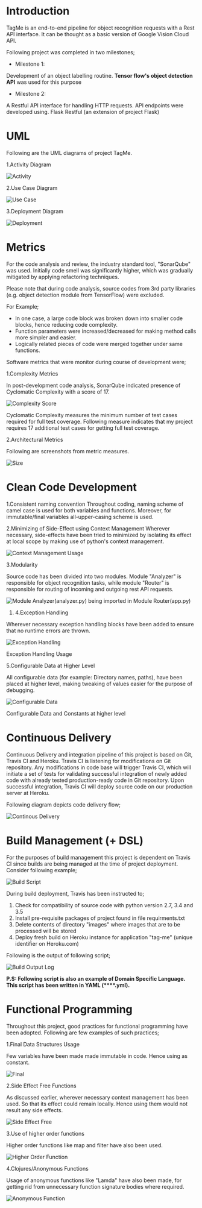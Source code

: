# Introduction
TagMe is an end-to-end pipeline for object recognition requests with a Rest API interface. It can be thought as a basic version of Google Vision Cloud API.

Following project was completed in two milestones;

- Milestone 1:

Development of an object labelling routine. **Tensor flow&#39;s object detection API** was used for this purpose

- Milestone 2:

A Restful API interface for handling HTTP requests. API endpoints were developed using. Flask Restful (an extension of project Flask)

# UML

Following are the UML diagrams of project TagMe.

1.Activity Diagram

![Activity](https://raw.githubusercontent.com/shahshawaiz/tag-me/master/doc/images/activity-diagrams.PNG)

2.Use Case Diagram

![Use Case](https://raw.githubusercontent.com/shahshawaiz/tag-me/master/doc/images/Project%20-%20Use%20Case.jpg)

3.Deployment Diagram

![Deployment](https://raw.githubusercontent.com/shahshawaiz/tag-me/master/doc/images/deployment%20diag..jpg)

# Metrics

For the code analysis and review, the industry standard tool, &quot;SonarQube&quot; was used. Initially code smell was significantly higher, which was gradually mitigated by applying refactoring techniques.

Please note that during code analysis, source codes from 3rd party libraries (e.g. object detection module from TensorFlow) were excluded.

For Example;
- In one case, a large code block was broken down into smaller code blocks, hence reducing code complexity.
- Function parameters were increased/decreased for making method calls more simpler and easier.
- Logically related pieces of code were merged together under same functions.

Software metrics that were monitor during course of development were;

1.Complexity Metrics

In post-development code analysis, SonarQube indicated presence of Cyclomatic Complexity with a score of 17.

![Complexity Score](https://raw.githubusercontent.com/shahshawaiz/tag-me/master/doc/images/complexity.PNG)

Cyclomatic Complexity measures the minimum number of test cases required for full test coverage. Following measure indicates that my project requires 17 additional test cases for getting full test coverage.

2.Architectural Metrics

Following are screenshots from metric measures.

![Size](https://raw.githubusercontent.com/shahshawaiz/tag-me/master/doc/images/size.PNG)


# Clean Code Development

1.Consistent naming convention
Throughout coding, naming scheme of camel case is used for both variables and functions. Moreover, for immutable/final variables all-upper-casing scheme is used.

2.Minimizing of Side-Effect using Context Management
Wherever necessary, side-effects have been tried to minimized by isolating its effect at local scope by making use of python&#39;s context management.

![Context Management Usage](https://raw.githubusercontent.com/shahshawaiz/tag-me/master/doc/images/context-maagement.PNG)

3.Modularity

Source code has been divided into two modules. Module &quot;Analyzer&quot; is responsible for object recognition tasks, while module &quot;Router&quot; is responsible for routing of incoming and outgoing rest API requests.

![Module Analyzer(analyzer.py) being imported in Module Router(app.py)](https://raw.githubusercontent.com/shahshawaiz/tag-me/master/doc/images/modularity.PNG)

1. 4.Exception Handling

Wherever necessary exception handling blocks have been added to ensure that no runtime errors are thrown.

![Exception Handling](https://raw.githubusercontent.com/shahshawaiz/tag-me/master/doc/images/error%20hanlding.PNG)

Exception Handling Usage

5.Configurable Data at Higher Level

All configurable data (for example: Directory names, paths), have been placed at higher level, making tweaking of values easier for the purpose of debugging.

![Configurable Data](https://raw.githubusercontent.com/shahshawaiz/tag-me/master/doc/images/conigurable%20at%20higher%20level.PNG)

Configurable Data and Constants at higher level

# Continuous Delivery

Continuous Delivery and integration pipeline of this project is based on Git, Travis CI and Heroku. Travis CI is listening for modifications on Git repository. Any modifications in code base will trigger Travis CI, which will initiate a set of tests for validating successful integration of newly added code with already tested production-ready code in Git repository. Upon successful integration, Travis CI will deploy source code on our production server at Heroku.

Following diagram depicts code delivery flow;

![Continous Delivery](https://raw.githubusercontent.com/shahshawaiz/tag-me/master/doc/images/deployment%20flow.PNG)

# Build Management (+ DSL)

For the purposes of build management this project is dependent on Travis CI since builds are being managed at the time of project deployment. Consider following example;

![Build Script](https://raw.githubusercontent.com/shahshawaiz/tag-me/master/doc/images/travis-build.PNG)

During build deployment, Travis has been instructed to;

1. Check for compatibility of source code with python version 2.7, 3.4 and 3.5
2. Install pre-requisite packages of project found in file requirments.txt
3. Delete contents of directory &quot;images&quot; where images that are to be processed will be stored
4. Deploy fresh build on Heroku instance for application &quot;tag-me&quot; (unique identifier on Heroku.com)

Following is the output of following script;

![Build Output Log](https://raw.githubusercontent.com/shahshawaiz/tag-me/master/doc/images/build%20script%20respose.PNG)

**P.S: Following script is also an example of Domain Specific Language. This script has been written in YAML (****.yml).**

# Functional Programming

Throughout this project, good practices for functional programming have been adopted. Following are few examples of such practices;

1.Final Data Structures Usage

Few variables have been made made immutable in code. Hence using as constant.

![Final](https://raw.githubusercontent.com/shahshawaiz/tag-me/master/doc/images/conigurable%20at%20higher%20level.PNG)

2.Side Effect Free Functions

As discussed earlier, wherever necessary context management has been used. So that its effect could remain locally. Hence using them would not result any side effects.

![Side Effect Free](https://raw.githubusercontent.com/shahshawaiz/tag-me/master/doc/images/context-maagement.PNG)

3.Use of higher order functions

Higher order functions like map and filter have also been used.

![Higher Order Function](https://raw.githubusercontent.com/shahshawaiz/tag-me/master/doc/images/map.PNG)

4.Clojures/Anonymous Functions

Usage of anonymous functions like &quot;Lamda&quot; have also been made, for getting rid from unnecessary function signature bodies where required.

![Anonymous Function](https://raw.githubusercontent.com/shahshawaiz/tag-me/master/doc/images/lambda.PNG)